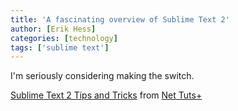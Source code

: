 ```yaml
---
title: 'A fascinating overview of Sublime Text 2'
author: [Erik Hess]
categories: [technology]
tags: ['sublime text']
---
```

I'm seriously considering making the switch.

[Sublime Text 2 Tips and Tricks][1] from [Net Tuts+][2]

   [1]: http://net.tutsplus.com/tutorials/tools-and-tips/sublime-text-2-tips-and-tricks/
   [2]: http://net.tutsplus.com/

